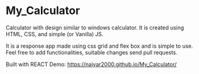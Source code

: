 # My_Calculator
Calculator with design similar to windows calculator. It is created using HTML, CSS, and simple (or Vanilla) JS.


It is a response app made using css grid and flex box and is simple to use.
Feel free to add functionalities, suitable changes send pull requests.

Built with REACT
Demo: https://naiyar2000.github.io/My_Calculator/
